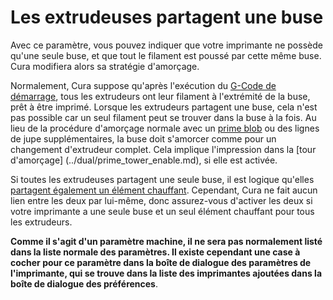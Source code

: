 Les extrudeuses partagent une buse
====
Avec ce paramètre, vous pouvez indiquer que votre imprimante ne possède qu'une seule buse, et que tout le filament est poussé par cette même buse. Cura modifiera alors sa stratégie d'amorçage.

Normalement, Cura suppose qu'après l'exécution du [G-Code de démarrage](machine_start_gcode.md), tous les extrudeurs ont leur filament à l'extrémité de la buse, prêt à être imprimé. Lorsque les extrudeurs partagent une buse, cela n'est pas possible car un seul filament peut se trouver dans la buse à la fois. Au lieu de la procédure d'amorçage normale avec un [prime blob](../platform_adhesion/prime_blob_enable.md) ou des lignes de jupe supplémentaires, la buse doit s'amorcer comme pour un changement d'extrudeur complet. Cela implique l'impression dans la [tour d'amorçage] (../dual/prime_tower_enable.md), si elle est activée.

Si toutes les extrudeuses partagent une seule buse, il est logique qu'elles [partagent également un élément chauffant](machine_extruders_share_heater.md). Cependant, Cura ne fait aucun lien entre les deux par lui-même, donc assurez-vous d'activer les deux si votre imprimante a une seule buse et un seul élément chauffant pour tous les extrudeurs.

**Comme il s'agit d'un paramètre machine, il ne sera pas normalement listé dans la liste normale des paramètres. Il existe cependant une case à cocher pour ce paramètre dans la boîte de dialogue des paramètres de l'imprimante, qui se trouve dans la liste des imprimantes ajoutées dans la boîte de dialogue des préférences**.
